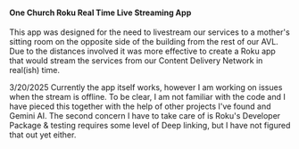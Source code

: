 #### One Church Roku Real Time Live Streaming App ####
This app was designed for the need to livestream our services to a mother's sitting room on the opposite side of the building from the rest of our AVL. 
Due to the distances involved it was more effective to create a Roku app that would stream the services from our Content Delivery Network in real(ish) time. 

3/20/2025
Currently the app itself works, however I am working on issues when the stream is offline. To be clear, I am not familiar with the code and I have pieced this
together with the help of other projects I've found and Gemini AI. The second concern I have to take care of is Roku's Developer Package & testing requires 
some level of Deep linking, but I have not figured that out yet either.
